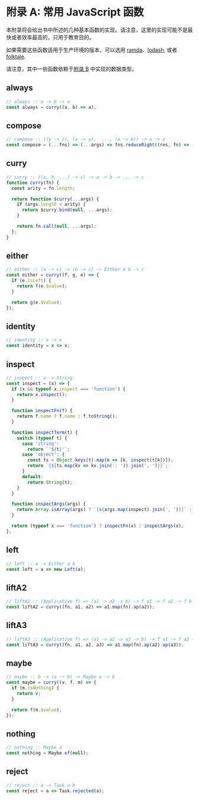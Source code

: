 # 附录 A: 常用 JavaScript 函数

本附录将会给出书中所述的几种基本函数的实现。请注意，这里的实现可能不是最快或者效率最高的，只用于教育目的。

如果需要这些函数适用于生产环境的版本，可以选用 [ramda](https://ramdajs.com/)、[lodash](https://lodash.com/), 或者 [folktale](http://folktale.origamitower.com/).

请注意，其中一些函数依赖于[附录 B](./appendix_b.md) 中实现的数据类型。

## always

```javascript
// always :: a -> b -> a
const always = curry((a, b) => a);
```

## compose

```javascript
// compose :: ((y -> z), (x -> y),  ..., (a -> b)) -> a -> z
const compose = (...fns) => (...args) => fns.reduceRight((res, fn) => [fn.call(null, ...res)], args)[0];
```

## curry

```javascript
// curry :: ((a, b, ...) -> c) -> a -> b -> ... -> c
function curry(fn) {
  const arity = fn.length;

  return function $curry(...args) {
    if (args.length < arity) {
      return $curry.bind(null, ...args);
    }

    return fn.call(null, ...args);
  };
}
```

## either

```javascript
// either :: (a -> c) -> (b -> c) -> Either a b -> c
const either = curry((f, g, e) => {
  if (e.isLeft) {
    return f(e.$value);
  }

  return g(e.$value);
});
```

## identity

```javascript
// identity :: x -> x
const identity = x => x;
```

## inspect

```javascript
// inspect :: a -> String
const inspect = (x) => {
  if (x && typeof x.inspect === 'function') {
    return x.inspect();
  }

  function inspectFn(f) {
    return f.name ? f.name : f.toString();
  }

  function inspectTerm(t) {
    switch (typeof t) {
      case 'string':
        return `'${t}'`;
      case 'object': {
        const ts = Object.keys(t).map(k => [k, inspect(t[k])]);
        return `{${ts.map(kv => kv.join(': ')).join(', ')}}`;
      }
      default:
        return String(t);
    }
  }

  function inspectArgs(args) {
    return Array.isArray(args) ? `[${args.map(inspect).join(', ')}]` : inspectTerm(args);
  }

  return (typeof x === 'function') ? inspectFn(x) : inspectArgs(x);
};
```

## left

```javascript
// left :: a -> Either a b
const left = a => new Left(a);
```

## liftA2

```javascript
// liftA2 :: (Applicative f) => (a1 -> a2 -> b) -> f a1 -> f a2 -> f b
const liftA2 = curry((fn, a1, a2) => a1.map(fn).ap(a2));
```

## liftA3

```javascript
// liftA3 :: (Applicative f) => (a1 -> a2 -> a3 -> b) -> f a1 -> f a2 -> f a3 -> f b
const liftA3 = curry((fn, a1, a2, a3) => a1.map(fn).ap(a2).ap(a3));
```

## maybe

```javascript
// maybe :: b -> (a -> b) -> Maybe a -> b
const maybe = curry((v, f, m) => {
  if (m.isNothing) {
    return v;
  }

  return f(m.$value);
});
```

## nothing

```javascript
// nothing :: Maybe a
const nothing = Maybe.of(null);
```

## reject

```javascript
// reject :: a -> Task a b
const reject = a => Task.rejected(a);
```
